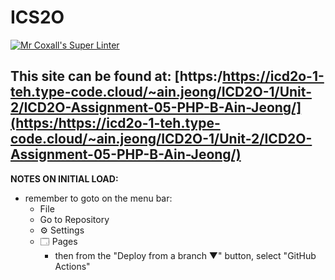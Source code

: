 # ICS2O

[![Mr Coxall's Super Linter](https://github.com/MTHS-ICD2O-1-2024/ICD2O-Assignment-05-PHP-B-Ain-Jeong/workflows/Mr%20Coxall's%20Super%20Linter/badge.svg)](https://github.com/MTHS-ICD2O-1-2024/ICD2O-Assignment-05-PHP-B-Ain-Jeong/actions)

This site can be found at: [https:/https://icd2o-1-teh.type-code.cloud/~ain.jeong/ICD2O-1/Unit-2/ICD2O-Assignment-05-PHP-B-Ain-Jeong/](https:/https://icd2o-1-teh.type-code.cloud/~ain.jeong/ICD2O-1/Unit-2/ICD2O-Assignment-05-PHP-B-Ain-Jeong/)
---

**NOTES ON INITIAL LOAD:**
- remember to goto on the menu bar:
  - File
  - Go to Repository
  - ⚙ Settings
  - 🗔 Pages
    - then from the "Deploy from a branch ▼" button, select "GitHub Actions"
